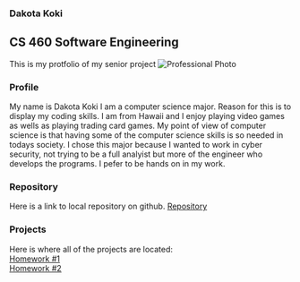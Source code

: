 ### Dakota Koki
## CS 460 Software Engineering 

This is my protfolio of my senior project
![Professional Photo]("Dakota808.github.io/Dakota_Koki.jpg")

### Profile

My name is Dakota Koki I am a computer science major. Reason for this is to display my coding skills. I am from Hawaii and I enjoy playing video games as wells as playing trading card games. My point of view of computer science is that having some of the computer science skills is so needed in todays society. I chose this major because I wanted to work in cyber security, not trying to be a full analyist but more of the engineer who develops the programs. I pefer to be hands on in my work.

### Repository
Here is a link to local repository on github.
[Repository](https://github.com/Dakota808/Dakota808.github.io)

### Projects
Here is where all of the projects are located:<br>
[Homework #1](Project_1/HW1post.md)<br>
[Homework #2](Project_2/HW2blog.md)

